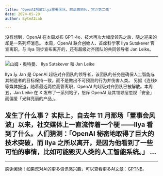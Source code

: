 ```yaml
---
title: 'OpenAI解散Ilya重要团队，前高管怒斥，宫斗第二季'
date: 2024-05-20
author: ByteAILab

---
```


没有想到，OpenAI 在本周发布 GPT-4o，技术再次大幅度领先之后，随之迎来的却是一系列坏消息。
本周，OpenAI 联合创始人、首席科学家 Ilya Sutskever 官宣离职，与 Ilya 同步宣布离开的，还有超级对齐团队的共同领导者 Jan Leike。

---

![山姆・奥特曼、 Ilya Sutskever 和 Jan Leike](https://mmbiz.qpic.cn/sz_mmbiz_png/KmXPKA19gWib5OqV5pO0ESfs7DeRgyuqUiancZnIukRFFQENz356T4wFCEHev2lBicIsazXJR17q8BibNEW7bPK9Rg/640?wx_fmt=png&from=appmsg)

Ilya 与 Jan 是 OpenAI 超级对齐团队的领导者，该团队的任务是确保人工智能与其制造者的目标保持一致，而不是做出不可预测的行为并伤害人类。
另据《连线》等媒体报道，随着最近两位高管离职，OpenAI 的超级对齐团队已被解散。本周五，Jan Leike 在 X 发布了一系列帖子，怒斥 OpenAI 及其领导层忽视「安全」而偏爱「光鲜亮丽的产品」。

发生了什么事？
实际上，自去年 11 月那场「董事会风波」以来，社交媒体上一直流传着一个梗 ——Ilya 看到了什么。人们猜测：「OpenAI 秘密地取得了巨大的技术突破，而 Ilya 之所以离开，是因为他看到了一些可怕的事情，比如可能毁灭人类的人工智能系统。」
...
---
---
感谢阅读！如果您对AI的更多资讯感兴趣，可以查看更多AI文章：[GPTNB](https://gptnb.com)。